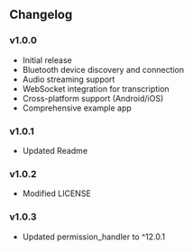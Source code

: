 ## Changelog

### v1.0.0
- Initial release
- Bluetooth device discovery and connection
- Audio streaming support
- WebSocket integration for transcription
- Cross-platform support (Android/iOS)
- Comprehensive example app


### v1.0.1
- Updated Readme


### v1.0.2
- Modified LICENSE

### v1.0.3

- Updated permission_handler to ^12.0.1
